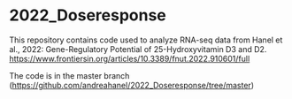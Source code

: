 # 2022_Doseresponse

This repository contains code used to analyze RNA-seq data from Hanel et al., 2022: Gene-Regulatory Potential of 25-Hydroxyvitamin D3 and D2. https://www.frontiersin.org/articles/10.3389/fnut.2022.910601/full

The code is in the master branch (https://github.com/andreahanel/2022_Doseresponse/tree/master)
